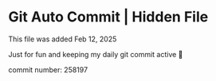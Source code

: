 # Git Auto Commit | Hidden File

This file was added Feb 12, 2025

Just for fun and keeping my daily git commit active 🤪

commit number: 258197
